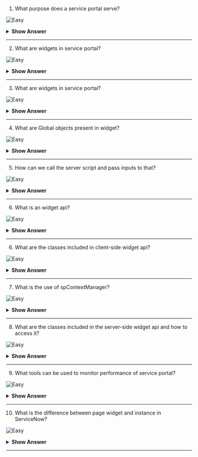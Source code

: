 1. What purpose does a service portal serve? 

![Easy](https://github.com/revaturelabs/interviewquestions/blob/dev/ComplexityTags/simple%20(2).svg)

<details><summary><b> Show Answer</b></summary>
  
<blockquote>

You may create a mobile-friendly self-service environment for your users with Service Portal. Users can utilise Service Portal to access particular platform functionalities since it interacts with various elements of the Now Platform.

</blockquote>
  
</details>

---

2. What are widgets in service portal?

![Easy](https://github.com/revaturelabs/interviewquestions/blob/dev/ComplexityTags/simple%20(2).svg)

<details><summary><b> Show Answer</b></summary>
  
<blockquote>

Widgets are reusable components which make up the functionality of a portal page. Widgets define what a portal does and what information a user sees.

</blockquote>
  
</details>

---

3. What are widgets in service portal?

![Easy](https://github.com/revaturelabs/interviewquestions/blob/dev/ComplexityTags/simple%20(2).svg)

<details><summary><b> Show Answer</b></summary>
  
<blockquote>

Widgets are reusable components which make up the functionality of a portal page. Widgets define what a portal does and what information a user sees. Widgets are tightly coupled to the server-side JavaScript code which is powered by the Rhino engine under the Now Platform.

</blockquote>
  
</details>

---

4. What are Global objects present in widget?

![Easy](https://github.com/revaturelabs/interviewquestions/blob/dev/ComplexityTags/simple%20(2).svg)

<details><summary><b> Show Answer</b></summary>
  
<blockquote>

On Server side we have Data, input and, options. and on the client side we have data and options.

</blockquote>
  
</details>

---

5. How can we call the server script and pass inputs to that?

![Easy](https://github.com/revaturelabs/interviewquestions/blob/dev/ComplexityTags/simple%20(2).svg)

<details><summary><b> Show Answer</b></summary>
  
<blockquote>

We can use this.server.get() global method. This method will call the server script and passes custom input.

</blockquote>
  
</details>

---

6. What is an widget api? 

![Easy](https://github.com/revaturelabs/interviewquestions/blob/dev/ComplexityTags/simple%20(2).svg)

<details><summary><b> Show Answer</b></summary>
  
<blockquote>

Service Portal has an API known as the Widget API. The Widget API contains classes for both client-side and server-side scripting.

</blockquote>
  
</details>

---

6. What are the classes included in client-side widget api? 

![Easy](https://github.com/revaturelabs/interviewquestions/blob/dev/ComplexityTags/simple%20(2).svg)

<details><summary><b> Show Answer</b></summary>
  
<blockquote>

The client-side widget api includes spUtil, spModal, spAriaUtil, spContextManager.

</blockquote>
  
</details>

---

7. What is the use of spContextManager?

![Easy](https://github.com/revaturelabs/interviewquestions/blob/dev/ComplexityTags/simple%20(2).svg)

<details><summary><b> Show Answer</b></summary>
  
<blockquote>

The spContextManager makes the data from service portal widget available to other application in a service portal page.

</blockquote>
  
</details>

---

8. What are the classes included in the server-side widget api and how to access it?

![Easy](https://github.com/revaturelabs/interviewquestions/blob/dev/ComplexityTags/simple%20(2).svg)

<details><summary><b> Show Answer</b></summary>
  
<blockquote>

The server-side widget api includes GlideSPScriptable class and to access methods present in this class we can use $sp object.

</blockquote>
  
</details>

---

9. What tools can be used to monitor performance of service portal?

![Easy](https://github.com/revaturelabs/interviewquestions/blob/dev/ComplexityTags/simple%20(2).svg)

<details><summary><b> Show Answer</b></summary>
  
<blockquote>

We can use the performance analytics content pack. This enables us to improve user engagement with our portal by tracking the usage of the portal through preconfigured indicators.

</blockquote>
  
</details>

---

10. What is the difference between page widget and instance in ServiceNow?

![Easy](https://github.com/revaturelabs/interviewquestions/blob/dev/ComplexityTags/simple%20(2).svg)

<details><summary><b> Show Answer</b></summary>
  
<blockquote>

Widgets and Widget Instances are separate records and separate concepts. A Widget is the code template used to display content in the portal. A Widget Instance is created when a Widget is added to a Page. Every time a Widget is added to a Page it creates a new Widget Instance

</blockquote>
  
</details>

---



